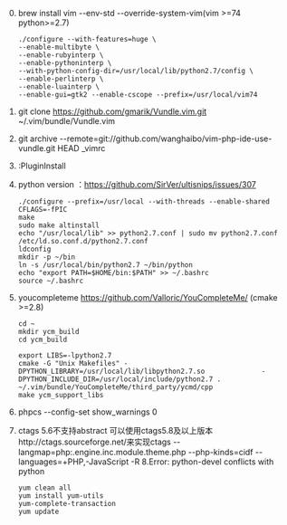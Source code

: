 0. brew install vim --env-std --override-system-vim(vim >=74 python>=2.7)
    ```Shell
    ./configure --with-features=huge \  
    --enable-multibyte \  
    --enable-rubyinterp \  
    --enable-pythoninterp \  
    --with-python-config-dir=/usr/local/lib/python2.7/config \  
    --enable-perlinterp \  
    --enable-luainterp \  
    --enable-gui=gtk2 --enable-cscope --prefix=/usr/local/vim74
    ```
    
1. git clone https://github.com/gmarik/Vundle.vim.git ~/.vim/bundle/Vundle.vim
2. git archive --remote=git://github.com/wanghaibo/vim-php-ide-use-vundle.git HEAD _vimrc
3. :PluginInstall
4. python version ：https://github.com/SirVer/ultisnips/issues/307  
    ```Shell
    ./configure --prefix=/usr/local --with-threads --enable-shared CFLAGS=-fPIC  
    make  
    sudo make altinstall  
    echo "/usr/local/lib" >> python2.7.conf | sudo mv python2.7.conf /etc/ld.so.conf.d/python2.7.conf  
    ldconfig 
    mkdir -p ~/bin
    ln -s /usr/local/bin/python2.7 ~/bin/python
    echo "export PATH=$HOME/bin:$PATH" >> ~/.bashrc 
    source ~/.bashrc
    ```
    
5. youcompleteme https://github.com/Valloric/YouCompleteMe/ (cmake >=2.8)
    ```Shell
    cd ~
    mkdir ycm_build
    cd ycm_build
    
    export LIBS=-lpython2.7  
    cmake -G "Unix Makefiles" -DPYTHON_LIBRARY=/usr/local/lib/libpython2.7.so              -DPYTHON_INCLUDE_DIR=/usr/local/include/python2.7 . ~/.vim/bundle/YouCompleteMe/third_party/ycmd/cpp
    make ycm_support_libs
    ```
    
6. phpcs --config-set show_warnings 0 
7. ctags 5.6不支持abstract  可以使用ctags5.8及以上版本http://ctags.sourceforge.net/来实现ctags --langmap=php:.engine.inc.module.theme.php  --php-kinds=cidf --languages=+PHP,-JavaScript  -R
8.Error: python-devel conflicts with python
    ```Shell
    yum clean all
    yum install yum-utils
    yum-complete-transaction
    yum update
    ```
